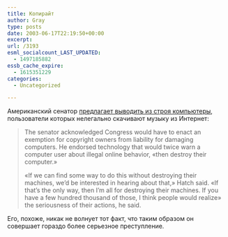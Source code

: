 ```yaml
---
title: Копирайт
author: Gray
type: posts
date: 2003-06-17T22:19:50+00:00
excerpt:
url: /3193
esml_socialcount_LAST_UPDATED:
  - 1497185882
essb_cache_expire:
  - 1615351229
categories:
  - Uncategorized

---
```








Американский сенатор <a href="http://www.washingtonpost.com/wp-dyn/articles/A6241-2003Jun17.html" target="_blank">предлагает выводить из строя компьютеры</a>, пользователи которых нелегально скачивают музыку из Интернет:

> The senator acknowledged Congress would have to enact an exemption for copyright owners from liability for damaging computers. He endorsed technology that would twice warn a computer user about illegal online behavior, &#171;then destroy their computer.&#187;
> 
> &#171;If we can find some way to do this without destroying their machines, we&#8217;d be interested in hearing about that,&#187; Hatch said. &#171;If that&#8217;s the only way, then I&#8217;m all for destroying their machines. If you have a few hundred thousand of those, I think people would realize&#187; the seriousness of their actions, he said.

Его, похоже, никак не волнует тот факт, что таким образом он совершает гораздо более серьезное преступление.